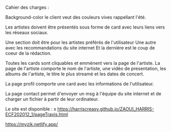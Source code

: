 Cahier des charges :

Background-color le client veut des couleurs vives rappellant l'été. 

Les artistes doivent être présentés sous forme de card avec leurs liens vers les réseaux sociaux. 

Une section doit être pour les artistes préférés de l'utilisateur
Une autre avec les recommandations du site internet
Et la dernière est le coup de coeur de la rédaction.

Toutes les cards sont cliquables et emmènent vers la page de l'artiste.
La page de l'artiste comporte le nom de l'artiste, une vidéo de presentation, les albums de l'artiste, le titre le plus streamé et les dates de concert.

La page profil comporte une card avec les informations de l'utilisateur. 

La page contact permet d'envoyer un msg à l'équipe du site internet et de charger un fichier à partir de leur ordinateur.

Le site est disponible : 
x
https://harriscreasy.github.io/ZAOUI_HARRIS-ECF202012_1/pageTravis.html

https://myzik.netlify.app/





